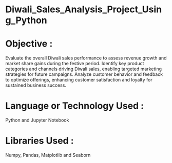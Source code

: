 # Diwali_Sales_Analysis_Project_Using_Python

# Objective :
Evaluate the overall Diwali sales performance to assess revenue growth and market share gains during the festive period. Identify key product categories and channels driving Diwali sales, enabling targeted marketing strategies for future campaigns. Analyze customer behavior and feedback to optimize offerings, enhancing customer satisfaction and loyalty for sustained business success.

# Language or Technology Used :
Python and Jupyter Notebook

# Libraries Used :
Numpy, Pandas, Matplotlib and Seaborn
